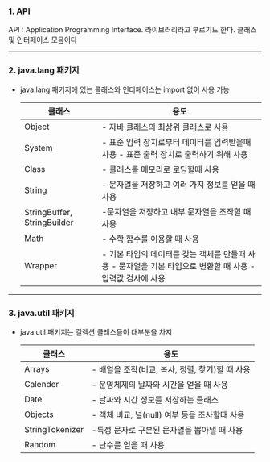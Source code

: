 ### 1\. API

API : Application Programming Interface. 라이브러리라고 부르기도 한다. 클래스 및 인터페이스 모음이다

---

### 2\. java.lang 패키지

-   java.lang 패키지에 있는 클래스와 인터페이스는 import 없이 사용 가능
    
    | 클래스 | 용도 |
    | --- | --- |
    | Object | \- 자바 클래스의 최상위 클래스로 사용 |
    | System | \- 표준 입력 장치로부터 데이터를 입력받을때 사용 - 표준 출력 장치로 출력하기 위해 사용 |
    | Class | \- 클래스를 메모리로 로딩할때 사용 |
    | String | \- 문자열을 저장하고 여러 가지 정보를 얻을 때 사용 |
    | StringBuffer, StringBuilder | \-문자열을 저장하고 내부 문자열을 조작할 때 사용 |
    | Math | \- 수학 함수를 이용할 때 사용 |
    | Wrapper | \- 기본 타입의 데이터를 갖는 객체를 만들때 사용 - 문자열을 기본 타입으로 변환할 때 사용 - 입력값 검사에 사용 |
    

---

### 3\. java.util 패키지

-   java.util 패키지는 컬렉션 클래스들이 대부분을 차지
    
    | 클래스 | 용도 |
    | --- | --- |
    | Arrays | \- 배열을 조작(비교, 복사, 정렬, 찾기)할 때 사용 |
    | Calender | \- 운영체제의 날짜와 시간을 얻을 때 사용 |
    | Date | \- 날짜와 시간 정보를 저장하는 클래스 |
    | Objects | \- 객체 비교, 널(null) 여부 등을 조사할때 사용 |
    | StringTokenizer | \-특정 문자로 구분된 문자열을 뽑아낼 때 사용 |
    | Random | \- 난수를 얻을 때 사용 |